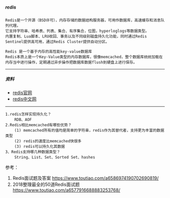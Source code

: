 
##### redis
    Redis是一个开源（BSD许可），内存存储的数据结构服务器，可用作数据库，高速缓存和消息队列代理。
    它支持字符串、哈希表、列表、集合、有序集合，位图，hyperloglogs等数据类型。
    内置复制、Lua脚本、LRU收回、事务以及不同级别磁盘持久化功能，同时通过Redis Sentinel提供高可用，通过Redis Cluster提供自动分区。

    Redis 是一个基于内存的高性能key-value数据库
    Redis本质上是一个Key-Value类型的内存数据库，很像memcached，整个数据库统统加载在内存当中进行操作，定期通过异步操作把数据库数据flush到硬盘上进行保存。
---
##### 资料
* [redis官网](https://redis.io/)
* [redis中文网](http://www.redis.net.cn/)



---
    1.redis怎样实现持久化？
        RDB、AOF
    2.Redis相比memcached有哪些优势？
        (1) memcached所有的值均是简单的字符串，redis作为其替代者，支持更为丰富的数据类型
        (2) redis的速度比memcached快很多
        (3) redis可以持久化其数据
    3、Redis支持哪几种数据类型？
        String、List、Set、Sorted Set、hashes
    


参考：

1. Redis面试题及答案  https://www.toutiao.com/a6586974190702690819/
2. 2018整理最全的50道Redis面试题  https://www.toutiao.com/a6577916688883253768/
